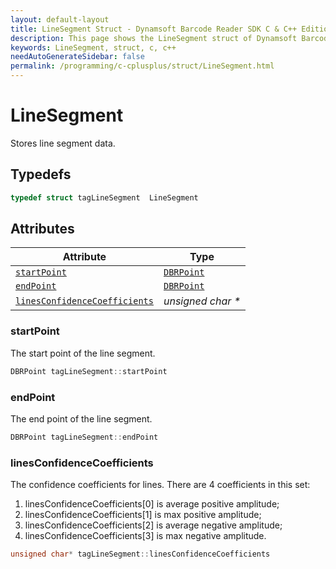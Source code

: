 ```yaml
---
layout: default-layout
title: LineSegment Struct - Dynamsoft Barcode Reader SDK C & C++ Edition
description: This page shows the LineSegment struct of Dynamsoft Barcode Reader SDK C & C++ Edition.
keywords: LineSegment, struct, c, c++
needAutoGenerateSidebar: false
permalink: /programming/c-cplusplus/struct/LineSegment.html
---
```



# LineSegment
Stores line segment data.

## Typedefs

```cpp
typedef struct tagLineSegment  LineSegment
```  

## Attributes
  
| Attribute | Type |
|---------- | ---- |
| [`startPoint`](#startpoint) | [`DBRPoint`](DBRPoint.md) |
| [`endPoint`](#endpoint) | [`DBRPoint`](DBRPoint.md) |
| [`linesConfidenceCoefficients`](#linesconfidencecoefficients) | *unsigned char \** |

### startPoint
The start point of the line segment.   
```cpp
DBRPoint tagLineSegment::startPoint
```

### endPoint
The end point of the line segment.
```cpp
DBRPoint tagLineSegment::endPoint
```

### linesConfidenceCoefficients
The confidence coefficients for lines. There are 4 coefficients in this set:  
1. linesConfidenceCoefficients\[0\] is average positive amplitude;   
2. linesConfidenceCoefficients\[1\] is max positive amplitude; 
3. linesConfidenceCoefficients\[2\] is average negative amplitude;   
4. linesConfidenceCoefficients\[3\] is max negative amplitude.
```cpp
unsigned char* tagLineSegment::linesConfidenceCoefficients
```
